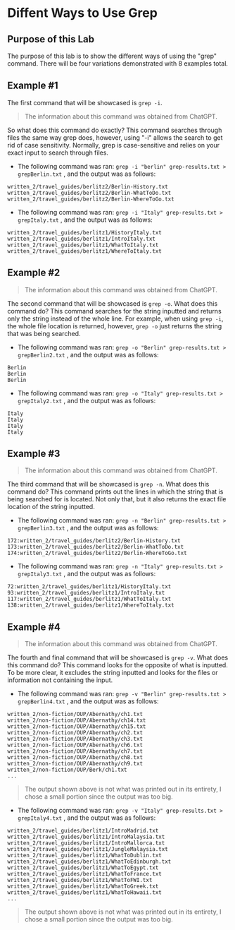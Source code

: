 # Diffent Ways to Use Grep
## Purpose of this Lab
The purpose of this lab is to show the different ways of using the "grep" command. There will be four variations demonstrated with 8 examples total.
## Example #1
The first command that will be showcased is `grep -i`.
> The information about this command was obtained from ChatGPT.

So what does this command do exactly? This command searches through files the same way grep does, however, using "-i" allows the search to get rid of case sensitivity. Normally, grep is case-sensitive and relies on your exact input to search through files.
- The following command was ran: `grep -i "berlin" grep-results.txt > grepBerlin.txt` , and the output was as follows:
```
written_2/travel_guides/berlitz2/Berlin-History.txt
written_2/travel_guides/berlitz2/Berlin-WhatToDo.txt
written_2/travel_guides/berlitz2/Berlin-WhereToGo.txt
```
- The following command was ran: `grep -i "Italy" grep-results.txt > grepItaly.txt` , and the output was as follows:
```
written_2/travel_guides/berlitz1/HistoryItaly.txt
written_2/travel_guides/berlitz1/IntroItaly.txt
written_2/travel_guides/berlitz1/WhatToItaly.txt
written_2/travel_guides/berlitz1/WhereToItaly.txt
```
## Example #2
> The information about this command was obtained from ChatGPT.

The second command that will be showcased is `grep -o`.
What does this command do? This command searches for the string inputted and returns only the string instead of the whole line. For example, when using `grep -i`, the whole file location is returned, however, `grep -o` just returns the string that was being searched.
- The following command was ran: `grep -o "Berlin" grep-results.txt > grepBerlin2.txt` , and the output was as follows: 
```
Berlin
Berlin
Berlin
```
- The following command was ran: `grep -o "Italy" grep-results.txt > grepItaly2.txt` , and the output was as follows:
```
Italy
Italy
Italy
Italy
```
## Example #3
> The information about this command was obtained from ChatGPT.

The third command that will be showcased is `grep -n`.
What does this command do? This command prints out the lines in which the string that is being searched for is located. Not only that, but it also returns the exact file location of the string inputted.
- The following command was ran: `grep -n "Berlin" grep-results.txt > grepBerlin3.txt` , and the output was as follows:
```
172:written_2/travel_guides/berlitz2/Berlin-History.txt
173:written_2/travel_guides/berlitz2/Berlin-WhatToDo.txt
174:written_2/travel_guides/berlitz2/Berlin-WhereToGo.txt
```
- The following command was ran: `grep -n "Italy" grep-results.txt > grepItaly3.txt` , and the output was as follows:
```
72:written_2/travel_guides/berlitz1/HistoryItaly.txt
93:written_2/travel_guides/berlitz1/IntroItaly.txt
117:written_2/travel_guides/berlitz1/WhatToItaly.txt
138:written_2/travel_guides/berlitz1/WhereToItaly.txt
```
## Example #4
> The information about this command was obtained from ChatGPT.

The fourth and final command that will be showcased is `grep -v`.
What does this command do? This command looks for the opposite of what is inputted. To be more clear, it excludes the string inputted and looks for the files or information not containing the input.
- The following command was ran: `grep -v "Berlin" grep-results.txt > grepBerlin4.txt` , and the output was as follows:
```
written_2/non-fiction/OUP/Abernathy/ch1.txt
written_2/non-fiction/OUP/Abernathy/ch14.txt
written_2/non-fiction/OUP/Abernathy/ch15.txt
written_2/non-fiction/OUP/Abernathy/ch2.txt
written_2/non-fiction/OUP/Abernathy/ch3.txt
written_2/non-fiction/OUP/Abernathy/ch6.txt
written_2/non-fiction/OUP/Abernathy/ch7.txt
written_2/non-fiction/OUP/Abernathy/ch8.txt
written_2/non-fiction/OUP/Abernathy/ch9.txt
written_2/non-fiction/OUP/Berk/ch1.txt
...
```
> The output shown above is not what was printed out in its entirety, I chose a small portion since the output was too big.
- The following command was ran: `grep -v "Italy" grep-results.txt > grepItaly4.txt` , and the output was as follows: 
```
written_2/travel_guides/berlitz1/IntroMadrid.txt
written_2/travel_guides/berlitz1/IntroMalaysia.txt
written_2/travel_guides/berlitz1/IntroMallorca.txt
written_2/travel_guides/berlitz1/JungleMalaysia.txt
written_2/travel_guides/berlitz1/WhatToDublin.txt
written_2/travel_guides/berlitz1/WhatToEdinburgh.txt
written_2/travel_guides/berlitz1/WhatToEgypt.txt
written_2/travel_guides/berlitz1/WhatToFrance.txt
written_2/travel_guides/berlitz1/WhatToFWI.txt
written_2/travel_guides/berlitz1/WhatToGreek.txt
written_2/travel_guides/berlitz1/WhatToHawaii.txt
...
```
> The output shown above is not what was printed out in its entirety, I chose a small portion since the output was too big.
